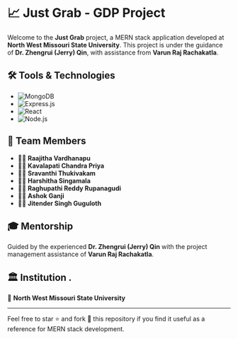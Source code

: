 # 📈 Just Grab - GDP Project

Welcome to the **Just Grab** project, a MERN stack application developed at **North West Missouri State University**. This project is under the guidance of **Dr. Zhengrui (Jerry) Qin**, with assistance from **Varun Raj Rachakatla**.

## 🛠️ Tools & Technologies

- ![MongoDB](https://img.shields.io/badge/MongoDB-%234ea94b.svg?&style=for-the-badge&logo=mongodb&logoColor=white)
- ![Express.js](https://img.shields.io/badge/Express.js-%23404d59.svg?&style=for-the-badge)
- ![React](https://img.shields.io/badge/React-%2320232a.svg?&style=for-the-badge&logo=react&logoColor=%2361DAFB)
- ![Node.js](https://img.shields.io/badge/Node.js-%23339933.svg?&style=for-the-badge&logo=node.js&logoColor=white)

## 👥 Team Members

- 🧑‍💻 **Raajitha Vardhanapu**
- 🧑‍💻 **Kavalapati Chandra Priya**
- 🧑‍💻 **Sravanthi Thukivakam**
- 🧑‍💻 **Harshitha Singamala**
- 🧑‍💻 **Raghupathi Reddy Rupanagudi**
- 🧑‍💻 **Ashok Ganji**
- 🧑‍💻 **Jitender Singh Guguloth**

## 🎓 Mentorship

Guided by the experienced **Dr. Zhengrui (Jerry) Qin** with the project management assistance of **Varun Raj Rachakatla**.

## 🏛️ Institution .

🏫 **North West Missouri State University**

---

Feel free to star ⭐ and fork 🍴 this repository if you find it useful as a reference for MERN stack development.

